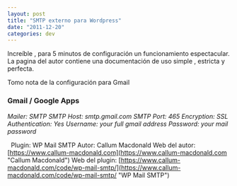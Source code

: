 ```yaml
---
layout: post
title: "SMTP externo para Wordpress"
date: "2011-12-20"
categories: dev
---
```


Increíble , para 5 minutos de configuración un funcionamiento espectacular. La pagina del autor contiene una documentación de uso simple , estricta y perfecta.

Tomo nota de la configuración para Gmail

### Gmail / Google Apps

_Mailer: SMTP_ _SMTP Host: smtp.gmail.com_ _SMTP Port: 465_ _Encryption: SSL_ _Authentication: Yes_ _Username: your full gmail address_ _Password: your mail password_

  Plugin: WP Mail SMTP Autor: Callum Macdonald Web del autor: [https://www.callum-macdonald.com](https://www.callum-macdonald.com "Callum Macdonald") Web del plugin: [https://www.callum-macdonald.com/code/wp-mail-smtp/](https://www.callum-macdonald.com/code/wp-mail-smtp/ "WP Mail SMTP")

